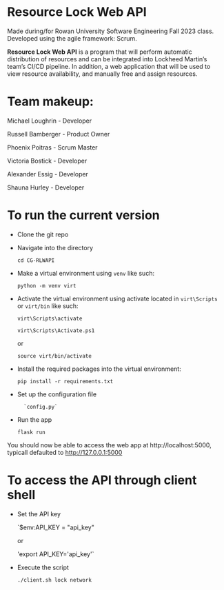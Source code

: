 # Resource Lock Web API
Made during/for Rowan University Software Engineering Fall 2023 class. Developed using the agile framework: Scrum.

**Resource Lock Web API** is a program that will perform automatic distribution of resources and can be integrated into Lockheed Martin’s team’s CI/CD pipeline. In addition, a web application that will be used to view resource availability, and manually free and assign resources.

# Team makeup:
Michael Loughrin - Developer

Russell Bamberger - Product Owner 

Phoenix Poitras - Scrum Master

Victoria Bostick - Developer

Alexander Essig - Developer

Shauna Hurley - Developer

# To run the current version
- Clone the git repo
- Navigate into the directory

	`cd CG-RLWAPI`
    
- Make a virtual environment using `venv` like such:

	`python -m venv virt`

- Activate the virtual environment using activate located in `virt\Scripts` or `virt/bin` like such:

	`virt\Scripts\activate`

	`virt\Scripts\Activate.ps1`
    
    or

	`source virt/bin/activate`

- Install the required packages into the virtual environment:

	`pip install -r requirements.txt`
    
- Set up the configuration file

    	`config.py`

- Run the app

	`flask run`

You should now be able to access the web app at http://localhost:5000, typicall defaulted to http://127.0.0.1:5000

# To access the API through client shell

- Set the API key

	`$env:API_KEY = "api_key"

    or

	'export API_KEY='api_key'`

- Execute the script
	
	`./client.sh lock network`
